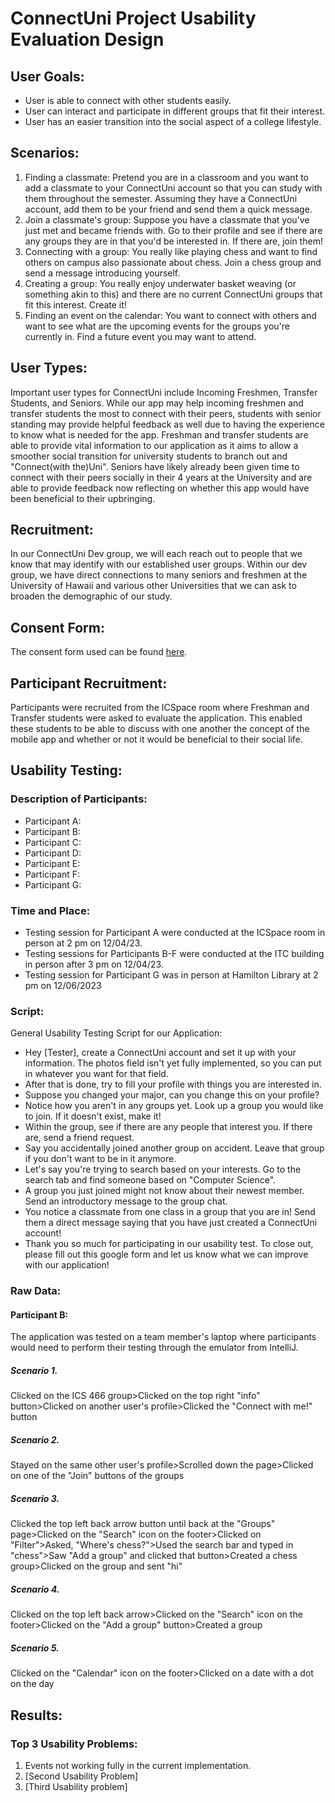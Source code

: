 # ConnectUni Project Usability Evaluation Design

## User Goals:
* User is able to connect with other students easily.
* User can interact and participate in different groups that fit their interest.
* User has an easier transition into the social aspect of a college lifestyle.

## Scenarios:
1. Finding a classmate: Pretend you are in a classroom and you want to add a classmate to your ConnectUni account so that you can study with them throughout the semester. Assuming they have a ConnectUni account, add them to be your friend and send them a quick message.
2. Join a classmate's group: Suppose you have a classmate that you've just met and became friends with. Go to their profile and see if there are any groups they are in that you'd be interested in. If there are, join them!
3. Connecting with a group: You really like playing chess and want to find others on campus also passionate about chess. Join a chess group and send a message introducing yourself.
4. Creating a group: You really enjoy underwater basket weaving (or something akin to this) and there are no current ConnectUni groups that fit this interest. Create it!
5. Finding an event on the calendar: You want to connect with others and want to see what are the upcoming events for the groups you're currently in. Find a future event you may want to attend. 

## User Types:
Important user types for ConnectUni include Incoming Freshmen, Transfer Students, and Seniors. While our app may help incoming freshmen and transfer students the most to connect with their peers, students with senior standing may provide helpful feedback as well due to having the experience to know what is needed for the app. Freshman and transfer students are able to provide vital information to our application as it aims to allow a smoother social transition for university students to branch out and "Connect(with the)Uni". Seniors have likely already been given time to connect with their peers socially in their 4 years at the University and are able to provide feedback now reflecting on whether this app would have been beneficial to their upbringing.

## Recruitment:
In our ConnectUni Dev group, we will each reach out to people that we know that may identify with our established user groups.
Within our dev group, we have direct connections to many seniors and freshmen at the University of Hawaii and various other Universities that we can ask to broaden the demographic of our study.

## Consent Form:
The consent form used can be found [here](https://docs.google.com/document/d/14fPQbSwQmcPEIrkCradx6-3GMGyNlne2xGfgbVFbO58/edit?usp=sharing).


## Participant Recruitment:
Participants were recruited from the ICSpace room where Freshman and Transfer students were asked to evaluate the application. This enabled these students to be able to discuss with one another the concept of the mobile app and whether or not it would be beneficial to their social life.

## Usability Testing:

### Description of Participants:
* Participant A:
* Participant B:
* Participant C:
* Participant D:
* Participant E:
* Participant F:
* Participant G:

### Time and Place:
* Testing session for Participant A were conducted at the ICSpace room in person at 2 pm on 12/04/23.
* Testing sessions for Participants B-F were conducted at the ITC building in person after 3 pm on 12/04/23.
* Testing session for Participant G was in person at Hamilton Library at 2 pm on 12/06/2023

### Script:
General Usability Testing Script for our Application:
* Hey [Tester], create a ConnectUni account and set it up with your information. The photos field isn't yet fully implemented, so you can put in whatever you want for that field.
* After that is done, try to fill your profile with things you are interested in.
* Suppose you changed your major, can you change this on your profile?
* Notice how you aren't in any groups yet. Look up a group you would like to join. If it doesn't exist, make it!
* Within the group, see if there are any people that interest you. If there are, send a friend request.
* Say you accidentally joined another group on accident. Leave that group if you don't want to be in it anymore.
* Let's say you're trying to search based on your interests. Go to the search tab and find someone based on "Computer Science".
* A group you just joined might not know about their newest member. Send an introductory message to the group chat.
* You notice a classmate from one class in a group that you are in! Send them a direct message saying that you have just created a ConnectUni account!
* Thank you so much for participating in our usability test. To close out, please fill out this google form and let us know what we can improve with our application!



### Raw Data:

#### Participant B: 
The application was tested on a team member's laptop where participants would need to perform their testing through the emulator from IntelliJ.
##### Scenario 1. 
Clicked on the ICS 466 group>Clicked on the top right "info" button>Clicked on another user's profile>Clicked the "Connect with me!" button
##### Scenario 2.
Stayed on the same other user's profile>Scrolled down the page>Clicked on one of the "Join" buttons of the groups
##### Scenario 3.
Clicked the top left back arrow button until back at the "Groups" page>Clicked on the "Search" icon on the footer>Clicked on "Filter">Asked, "Where's chess?">Used the search bar and typed in "chess">Saw "Add a group" and clicked that button>Created a chess group>Clicked on the group and sent "hi"
##### Scenario 4. 
Clicked on the top left back arrow>Clicked on the "Search" icon on the footer>Clicked on the "Add a group" button>Created a group
##### Scenario 5.
Clicked on the "Calendar" icon on the footer>Clicked on a date with a dot on the day

## Results:
### Top 3 Usability Problems:
1. Events not working fully in the current implementation.
2. [Second Usability Problem]
3. [Third Usability problem]



